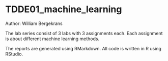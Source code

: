 # TDDE01_machine_learning
Author: William Bergekrans 

The lab series consist of 3 labs with 3 assignments each. Each assignment is about different machine learning methods. 

The reports are generated using RMarkdown. All code is written in R using RStudio.